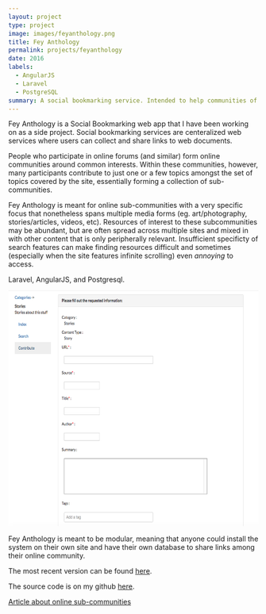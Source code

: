 ```yaml
---
layout: project
type: project
image: images/feyanthology.png
title: Fey Anthology
permalink: projects/feyanthology
date: 2016
labels:
  - AngularJS
  - Laravel
  - PostgreSQL
summary: A social bookmarking service. Intended to help communities of shared creative interests collect relevant resources for easy access.
---
```


Fey Anthology is a Social Bookmarking web app that I have been working on as a side project. Social bookmarking services are centeralized web services where users can collect and share links to web documents. 

People who participate in online forums (and similar) form online communities around common interests. Within these communities, however, many participants contribute to just one or a few topics amongst the set of topics covered by the site, essentially forming a collection of sub-communities.

Fey Anthology is meant for online sub-communities with a very specific focus that nonetheless spans multiple media forms (eg. art/photography, stories/articles, videos, etc). Resources of interest to these subcommunities may be abundant, but are often spread across multiple sites and mixed in with other content that is only peripherally relevant. Insufficient specificty of search features can make finding resources difficult and sometimes (especially when the site features infinite scrolling) even *annoying* to access.



Laravel, AngularJS, and Postgresql.

<img src="https://github.com/alexcw234/alexcw234.github.io/blob/master/images/newentry.png?raw=true" alt="Information Entry" width="629" height="475">

Fey Anthology is meant to be modular, meaning that anyone could install the system on their own site and have their own database to share links among their online community.

The most recent version can be found [here](http://feyanthology.herokuapp.com/).

The source code is on my github [here](https://github.com/alexcw234/feyAnthology).

[Article about online sub-communities](https://www.researchgate.net/profile/Mathilde_Forestier/publication/52009337_Analyzing_Social_Roles_using_Enriched_Social_Network_on_On-Line_Sub-Communities/links/02bfe510f81d904204000000.pdf)
